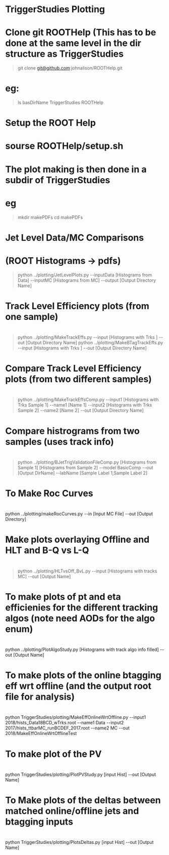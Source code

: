 
# TriggerStudies Plotting

# Clone git ROOTHelp (This has to be done at the same level in the dir structure as TriggerStudies
> git clone git@github.com:johnalison/ROOTHelp.git

# eg: 
> ls basDirName 
>  TriggerStudies
>  ROOTHelp

# Setup the ROOT Help 
# sourse ROOTHelp/setup.sh

# The plot making is then done in a subdir of TriggerStudies
# eg 

> mkdir makePDFs
> cd makePDFs

#
# Jet Level Data/MC Comparisons
#  (ROOT Histograms -> pdfs)

> python ../plotting/JetLevelPlots.py --inputData [Histograms from Data] --inputMC [Histograms from MC]  --output [Output Directory Name]

#
# Track Level Efficiency plots (from one sample)
#

> python ../plotting/MakeTrackEffs.py     --input [Histograms with Trks ]  --out [Output Directory Name]
> python ../plotting/MakeBTagTrackEffs.py --input [Histograms with Trks ]  --out [Output Directory Name]

#
# Compare Track Level Efficiency plots (from two different samples)
#

> python ../plotting/MakeTrackEffsComp.py  --input1 [Histograms with Trks Sample 1] --name1 [Name 1]  --input2 [Histograms with Trks Sample 2] --name2 [Name 2] --out [Output Directory Name]


#
#  Compare histrograms from two samples (uses track info)
#
> python ../plotting/BJetTrigValidationFileComp.py [Histograms from Sample 1] [Histograms from Sample 2]   --model BasicComp --out [Output DirName] --labName [Sample Label 1,Sample Label 2]

#
#  To Make Roc Curves
#
python ../plotting/makeRocCurves.py --in [Input MC File] --out [Output Directory]

#
#  Make plots overlaying Offline and HLT and B-Q vs L-Q
#
> python ../plotting/HLTvsOff_BvL.py --input [Histograms with tracks MC]  --out [Output Name]

#
# To make plots of pt and eta efficienies for the different tracking algos (note need AODs for the algo enum)
#
python ../plotting/PlotAlgoStudy.py [Histograms with track algo info filled] --out [Output Name]



#
#  To make plots of the online btagging eff wrt offline (and the output root file for analysis)
#
python TriggerStudies/plotting/MakeEffOnlineWrtOffline.py --input1  2018/hists_Data18BCD_wTrks.root --name1 Data --input2  2017/hists_ttbarMC_runBCDEF_2017.root    --name2 MC --out 2018/MakeEffOnlineWrtOfflineTest

#
#  To make plot of the PV 
#
python TriggerStudies/plotting/PlotPVStudy.py [input Hist] --out [Output Name]


#
# To Make plots of the deltas between matched online/offline jets and btagging inputs
#
python TriggerStudies/plotting/PlotsDeltas.py [input Hist] --out [Output Name]


